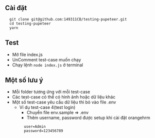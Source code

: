## Cài đặt

```
  git clone git@github.com:149311CB/testing-pupeteer.git
  cd testing-pupeteer
  yarn
````

## Test

- Mở file index.js
- UnComment test-case muốn chạy
- Chạy lệnh `node index.js` ở terminal

## Một số lưu ý

- Mỗi folder tương ứng với mỗi test-case
- Các test-case có thể có hình ảnh hoặc dữ liệu khác
- Một số test-case yêu cầu dữ liệu thì bỏ vào file .env
  - Ví dụ test-case 4(test login)
    - Chuyển file env.sample => .env
    - Thêm username, password được setup khi cài đặt orangehrm
    ```
      user=Admin
      password=123456789
    ```
